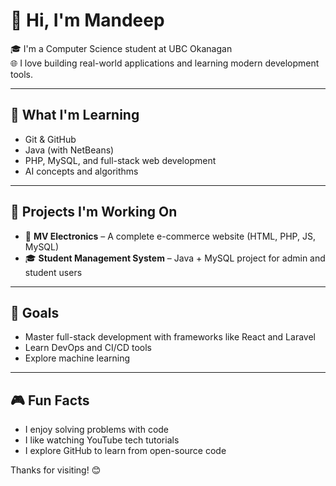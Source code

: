 # 👋 Hi, I'm Mandeep

🎓 I'm a Computer Science student at UBC Okanagan  
🌐 I love building real-world applications and learning modern development tools.

---

## 🌱 What I'm Learning
- Git & GitHub
- Java (with NetBeans)
- PHP, MySQL, and full-stack web development
- AI concepts and algorithms

---

## 🔧 Projects I'm Working On
- 🛒 **MV Electronics** – A complete e-commerce website (HTML, PHP, JS, MySQL)
- 🎓 **Student Management System** – Java + MySQL project for admin and student users

---

## 🎯 Goals
- Master full-stack development with frameworks like React and Laravel
- Learn DevOps and CI/CD tools
- Explore machine learning

---

## 🎮 Fun Facts
- I enjoy solving problems with code
- I like watching YouTube tech tutorials
- I explore GitHub to learn from open-source code

Thanks for visiting! 😊
